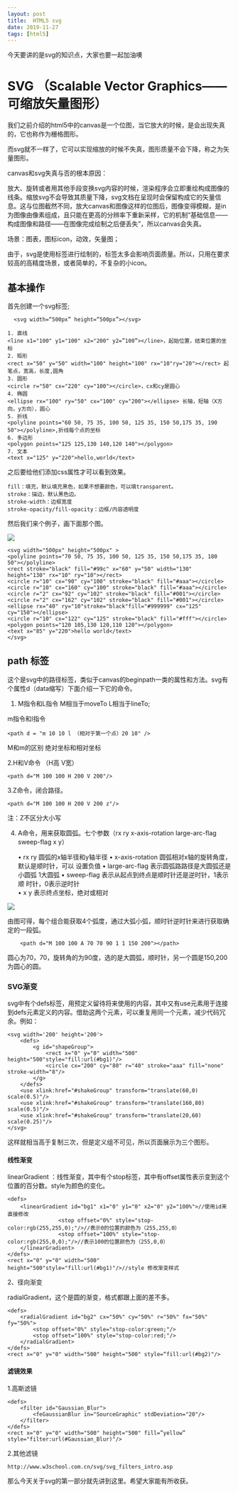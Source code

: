 ```yaml
---
layout: post
title:  HTML5 svg
date: 2019-11-27
tags: [html5]
---
```


今天要讲的是svg的知识点，大家也要一起加油噢

# SVG （Scalable Vector Graphics—— 可缩放矢量图形）

我们之前介绍的html5中的canvas是一个位图，当它放大的时候，是会出现失真的，它也称作为栅格图形。

而svg就不一样了，它可以实现缩放的时候不失真，图形质量不会下降，称之为矢量图形。

canvas和svg失真与否的根本原因：

放大、旋转或者用其他手段变换svg内容的时候，渲染程序会立即重绘构成图像的线条。缩放svg不会导致其质量下降，svg文档在呈现时会保留构成它的矢量信息。这与位图截然不同，放大canvas和图像这样的位图后，图像变得模糊，是in为图像由像素组成，且只能在更高的分辨率下重新采样，它的机制“基础信息——构成图像和路径——在图像完成绘制之后便丢失”，所以canvas会失真。

场景：图表，图标icon，动效，矢量图；

由于，svg是使用标签进行绘制的，标签太多会影响页面质量。所以，只用在要求较高的高精度场景，或者简单的，不复杂的小icon。

## 基本操作

首先创建一个svg标签;
  
	  <svg width=“500px” height=“500px”></svg>

	1. 直线
	<line x1="100" y1="100" x2="200" y2=”100”></line>，起始位置，结束位置的坐标
	2. 矩形
	<rect x="50" y="50" width="100" height="100" rx="10"ry="20"></rect> 起笔点，宽高，长度,圆角
	3. 圆形
	<circle r="50" cx="220" cy="100"></circle>，cx和cy是圆心
	4. 椭圆
	<ellipse rx="100" ry="50" cx="100" cy="200"></ellipse> 长轴，短轴（X方向，y方向），圆心
	5. 折线
	<polyline points="60 50, 75 35, 100 50, 125 35, 150 50,175 35, 190 50"></polyline>,折线每个点的坐标
	6. 多边形
	<polygon points="125 125,130 140,120 140"></polygon>
	7. ⽂本
	<text x="125" y="220">hello,world</text>

之后要给他们添加css属性才可以看到效果。

	fill：填充，默认填充黑色，如果不想要颜色，可以填transparent。
	stroke：描边，默认黑色边。
	stroke-width：边框宽度
	stroke-opacity/fill-opacity：边框/内容透明度

然后我们来个例子，画下面那个图。

<img src="http://outu8mec9.bkt.clouddn.com/example.png">

	<svg width="500px" height="500px" >
	<polyline points="70 50, 75 35, 100 50, 125 35, 150 50,175 35, 180 50"></polyline>
	<rect stroke="black" fill="#99c" x="60" y="50" width="130" height="130" rx="10" ry="10"></rect>
	<circle r="10" cx="90" cy="100" stroke="black" fill="#aaa"></circle>
	<circle r="10" cx="160" cy="100" stroke="black" fill="#aaa"></circle>
	<circle r="2" cx="92" cy="102" stroke="black" fill="#001"></circle>
	<circle r="2" cx="162" cy="102" stroke="black" fill="#001"></circle>
	<ellipse rx="40" ry="10"stroke="black"fill="#999999" cx="125" cy="150"></ellipse>
	<circle r="10" cx="122" cy="125" stroke="black" fill="#fff"></circle>
	<polygon points="120 105,130 120,110 120"></polygon>
	<text x="85" y="220">hello world</text>
	</svg>

## path 标签

这个是svg中的路径标签，类似于canvas的beginpath一类的属性和方法。svg有个属性d（data缩写）下面介绍一下它的命令。

1. M指令和L指令 M相当于moveTo L相当于lineTo;
	
	<path d = "M 10 10 L 20 10" />
		
m指令和l指令 
	
	<path d = "m 10 10 l （相对于第一个点）20 10" />

 M和m的区别  绝对坐标和相对坐标

2.H和V命令 （H高 V宽）

	<path d="M 100 100 H 200 V 200"/>

3.Z命令，闭合路径。

	<path d="M 100 100 H 200 V 200 z"/>

注：Z不区分大小写
	
4. A命令，用来获取圆弧。七个参数（rx ry x-axis-rotation large-arc-flag sweep-flag x y）

	• rx ry 圆弧的x轴半径和y轴半径
	• x-axis-rotation 圆弧相对x轴的旋转角度，默认是顺时针，可以
	设置负值
	• large-arc-flag 表示圆弧路路径是大圆弧还是小圆弧 1大圆弧
	• sweep-flag 表示从起点到终点是顺时针还是逆时针，1表示顺
	时针，0表示逆时针	
	• x y 表示终点坐标，绝对或相对

<img src="http://outu8mec9.bkt.clouddn.com/svg3.png">

由图可得，每个组合能获取4个弧度，通过大弧小弧，顺时针逆时针来进行获取确定的一段弧。

		<path d="M 100 100 A 70 70 90 1 1 150 200"></path>

圆心为70，70，旋转角的为90度，选的是大圆弧，顺时针，另一个圆是150,200为圆心的圆。

### SVG渐变

svg中有个defs标签，用预定义留待将来使用的内容，其中又有use元素用于连接到defs元素定义的内容。借助这两个元素，可以重复用同一个元素，减少代码冗余。例如：
	
	<svg width='200' height='200'>	
		<defs>
			<g id="shapeGroup">
				<rect x="0" y="0" width="500" height="500"style="fill:url(#bg1)"/>
				<circle cx="200" cy="80" r="40" stroke="aaa" fill="none" stroke-width="8"/>
			</g>
		</defs>
		<use xlink:href="#shakeGroup" transform="translate(60,0) scale(0.5)"/>
		<use xlink:href="#shakeGroup" transform="translate(160,80) scale(0.5)"/>
		<use xlink:href="#shakeGroup" transform="translate(20,60) scale(0.25)"/>
	</svg>

这样就相当高于复制三次，但是定义组不可见，所以页面展示为三个图形。

#### 线性渐变

linearGradient ：线性渐变，其中有个stop标签，其中有offset属性表示变到这个位置的百分数。style为颜色的变化。

	<defs>
		<linearGradient id="bg1" x1="0" y1="0" x2="0" y2="100%">//使用id来直接修改
					<stop offset="0%" style="stop-color:rgb(255,255,0);"/>//表示0的位置的颜色为（255,255,0）
					<stop offset="100%" style="stop-color:rgb(255,0,0);"/>//表示100的位置颜色为（255,0,0）
		</linearGradient>
	</defs>
	<rect x="0" y="0" width="500" height="500"style="fill:url(#bg1)"/>//style 修改渐变样式

2、径向渐变

radialGradient，这个是圆的渐变，格式都跟上面的差不多。

	<defs>
		<radialGradient id="bg2" cx="50%" cy="50%" r="50%" fx="50%" fy="50%">
			<stop offset="0%" style="stop-color:green;"/>
			<stop offset="100%" style="stop-color:red;"/>
		</radialGradient>
	</defs>
	<rect x="0" y="0" width="500" height="500" style=“fill:url(#bg2)"/>
	
#### 滤镜效果

1.高斯滤镜

	<defs>
		<filter id="Gaussian_Blur">
			<feGaussianBlur in="SourceGraphic" stdDeviation="20"/>
		</filter>
	</defs>
	<rect x="0" y="0" width="500" height="500" fill=”yellow” style="filter:url(#Gaussian_Blur)"/>

2.其他滤镜

	http://www.w3school.com.cn/svg/svg_filters_intro.asp

那么今天关于svg的第一部分就先讲到这里。希望大家能有所收获。

